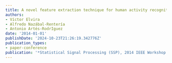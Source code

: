 ```yaml
---
title: A novel feature extraction technique for human activity recognition
authors:
- Víctor Elvira
- Alfredo Nazábal-Rentería
- Antonio Artés-RodrIguez
date: '2014-01-01'
publishDate: '2024-10-23T21:26:19.342776Z'
publication_types:
- paper-conference
publication: '*Statistical Signal Processing (SSP), 2014 IEEE Workshop on*'
---
```

